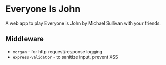 # Everyone Is John

A web app to play Everyone is John by Michael Sullivan with your friends.


## Middleware
* `morgan` - for http request/response logging
* `express-validator` - to sanitize input, prevent XSS